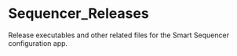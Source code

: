 # Sequencer_Releases
Release executables and other related files for the Smart Sequencer configuration app.
